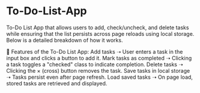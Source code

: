 # To-Do-List-App
To-Do List App that allows users to add, check/uncheck, and delete tasks while ensuring that the list persists across page reloads using local storage. Below is a detailed breakdown of how it works.

📌 Features of the To-Do List App:
Add tasks ➝ User enters a task in the input box and clicks a button to add it.
Mark tasks as completed ➝ Clicking a task toggles a "checked" class to indicate completion.
Delete tasks ➝ Clicking the × (cross) button removes the task.
Save tasks in local storage ➝ Tasks persist even after page refresh.
Load saved tasks ➝ On page load, stored tasks are retrieved and displayed.
